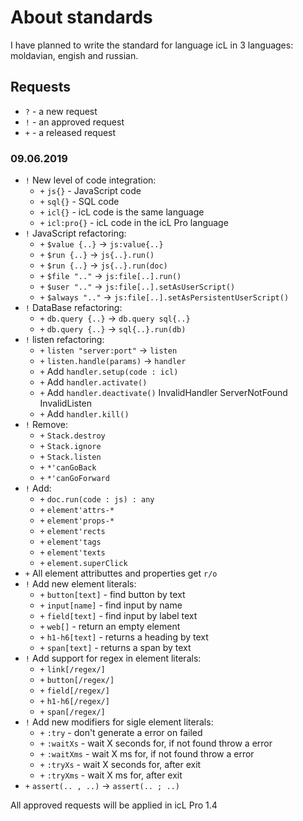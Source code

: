 # About standards

I have planned to write the standard for language icL in 3 languages:
moldavian, engish and russian.

## Requests

* `?` - a new request
* `!` - an approved request
* `+` - a released request

### 09.06.2019

* `!` New level of code integration:
  * `+` `js{}` - JavaScript code
  * `+` `sql{}` - SQL code
  * `+` `icl{}` - icL code is the same language
  * `+` `icl:pro{}` - icL code in the icL Pro language
* `!` JavaScript refactoring:
  * `+` `$value {..}` → `js:value{..}`
  * `+` `$run {..}` → `js{..}.run()`
  * `+` `$run {..}` → `js{..}.run(doc)`
  * `+` `$file ".."` → `js:file[..].run()`
  * `+` `$user ".."` → `js:file[..].setAsUserScript()`
  * `+` `$always ".."` → `js:file[..].setAsPersistentUserScript()`
* `!` DataBase refactoring:
  * `+` `db.query {..}` → `db.query sql{..}`
  * `+` `db.query {..}` → `sql{..}.run(db)`
* `!` listen refactoring:
  * `+` `listen "server:port"` → `listen`
  * `+` `listen.handle(params)` → `handler`
  * `+` Add `handler.setup(code : icl)`
  * `+` Add `handler.activate()`
  * `+` Add `handler.deactivate()` InvalidHandler ServerNotFound InvalidListen
  * `+` Add `handler.kill()`
* `!` Remove:
  * `+` `Stack.destroy`
  * `+` `Stack.ignore`
  * `+` `Stack.listen`
  * `+` `*'canGoBack`
  * `+` `*'canGoForward`
* `!` Add:
  * `+` `doc.run(code : js) : any`
  * `+` `element'attrs-*`
  * `+` `element'props-*`
  * `+` `element'rects`
  * `+` `element'tags`
  * `+` `element'texts`
  * `+` `element.superClick`
* `+` All element attributtes and properties get `r/o`
* `!` Add new element literals:
  * `+` `button[text]` - find button by text
  * `+` `input[name]` - find input by name
  * `+` `field[text]` - find input by label text
  * `+` `web[]` - return an empty element
  * `+` `h1-h6[text]` - returns a heading by text
  * `+` `span[text]` - returns a span by text
* `!` Add support for regex in element literals:
  * `+` `link[/regex/]`
  * `+` `button[/regex/]`
  * `+` `field[/regex/]`
  * `+` `h1-h6[/regex/]`
  * `+` `span[/regex/]`
* `!` Add new modifiers for sigle element literals:
  * `+` `:try` - don't generate a error on failed
  * `+` `:waitXs` - wait X seconds for, if not found throw a error
  * `+` `:waitXms` - wait X ms for, if not found throw a error
  * `+` `:tryXs` - wait X seconds for, after exit
  * `+` `:tryXms` - wait X ms for, after exit
* `+` `assert(.. , ..)` → `assert(.. ; ..)`

All approved requests will be applied in icL Pro 1.4
